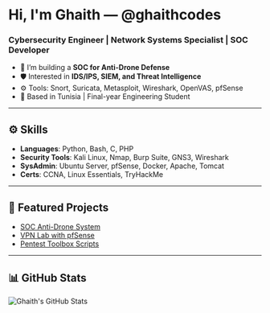 # Hi, I'm Ghaith — @ghaithcodes

### Cybersecurity Engineer | Network Systems Specialist | SOC Developer

- 🔭 I’m building a **SOC for Anti-Drone Defense**
- 🛡️ Interested in **IDS/IPS, SIEM, and Threat Intelligence**
- ⚙️ Tools: Snort, Suricata, Metasploit, Wireshark, OpenVAS, pfSense
- 📍 Based in Tunisia | Final-year Engineering Student

---

## ⚙️ Skills
- **Languages**: Python, Bash, C, PHP
- **Security Tools**: Kali Linux, Nmap, Burp Suite, GNS3, Wireshark
- **SysAdmin**: Ubuntu Server, pfSense, Docker, Apache, Tomcat
- **Certs**: CCNA, Linux Essentials, TryHackMe

---

## 🔗 Featured Projects
- [SOC Anti-Drone System](https://github.com/ghaithcodes/soc-antidrone)
- [VPN Lab with pfSense](https://github.com/ghaithcodes/vpn-lab)
- [Pentest Toolbox Scripts](https://github.com/ghaithcodes/pentest-toolbox)

---

## 📊 GitHub Stats
![Ghaith's GitHub Stats](https://github-readme-stats.vercel.app/api?username=ghaithcodes&show_icons=true&theme=radical)
